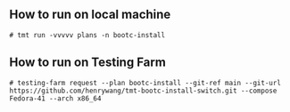 ## How to run on local machine

    # tmt run -vvvvv plans -n bootc-install

## How to run on Testing Farm

    # testing-farm request --plan bootc-install --git-ref main --git-url https://github.com/henrywang/tmt-bootc-install-switch.git --compose Fedora-41 --arch x86_64
